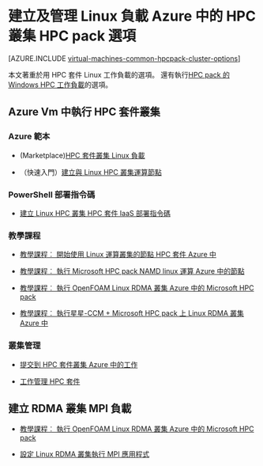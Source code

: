 <properties
 pageTitle="在雲端的 Linux HPC 套件叢集選項 |Microsoft Azure"
 description="瞭解 Microsoft HPC 套件，以建立及管理 Linux 高效能運算 (HPC) 叢集 Azure 雲端中的選項"
 services="virtual-machines-linux,cloud-services"
 documentationCenter=""
 authors="dlepow"
 manager="timlt"
 editor=""
 tags="azure-resource-manager,azure-service-management,hpc-pack"/>
<tags
ms.service="virtual-machines-linux"
 ms.devlang="na"
 ms.topic="article"
 ms.tgt_pltfrm="vm-linux"
 ms.workload="big-compute"
 ms.date="09/26/2016"
 ms.author="danlep"/>

# <a name="options-with-hpc-pack-to-create-and-manage-an-hpc-cluster-in-azure-for-linux-workloads"></a>建立及管理 Linux 負載 Azure 中的 HPC 叢集 HPC pack 選項

[AZURE.INCLUDE [virtual-machines-common-hpcpack-cluster-options](../../includes/virtual-machines-common-hpcpack-cluster-options.md)]

本文著重於用 HPC 套件 Linux 工作負載的選項。 還有執行[HPC pack 的 Windows HPC 工作負載](virtual-machines-windows-hpcpack-cluster-options.md)的選項。

## <a name="run-an-hpc-pack-cluster-in-azure-vms"></a>Azure Vm 中執行 HPC 套件叢集

### <a name="azure-templates"></a>Azure 範本


* (Marketplace)[HPC 套件叢集 Linux 負載](https://azure.microsoft.com/marketplace/partners/microsofthpc/newclusterlinuxcn/)

* （快速入門）[建立與 Linux HPC 叢集運算節點](https://github.com/Azure/azure-quickstart-templates/tree/master/create-hpc-cluster-linux-cn)


### <a name="powershell-deployment-script"></a>PowerShell 部署指令碼

* [建立 Linux HPC 叢集 HPC 套件 IaaS 部署指令碼](virtual-machines-linux-classic-hpcpack-cluster-powershell-script.md)

### <a name="tutorials"></a>教學課程

* [教學課程︰ 開始使用 Linux 運算叢集的節點 HPC 套件 Azure 中](virtual-machines-linux-classic-hpcpack-cluster.md)

* [教學課程︰ 執行 Microsoft HPC pack NAMD linux 運算 Azure 中的節點](virtual-machines-linux-classic-hpcpack-cluster-namd.md)

* [教學課程︰ 執行 OpenFOAM Linux RDMA 叢集 Azure 中的 Microsoft HPC pack](virtual-machines-linux-classic-hpcpack-cluster-openfoam.md)

* [教學課程︰ 執行星星-CCM + Microsoft HPC pack 上 Linux RDMA 叢集 Azure 中](virtual-machines-linux-classic-hpcpack-cluster-starccm.md)

### <a name="cluster-management"></a>叢集管理

* [提交到 HPC 套件叢集 Azure 中的工作](virtual-machines-windows-hpcpack-cluster-submit-jobs.md)

* [工作管理 HPC 套件](https://technet.microsoft.com/library/jj899585.aspx)


## <a name="create-rdma-clusters-for-mpi-workloads"></a>建立 RDMA 叢集 MPI 負載

* [教學課程︰ 執行 OpenFOAM Linux RDMA 叢集 Azure 中的 Microsoft HPC pack](virtual-machines-linux-classic-hpcpack-cluster-openfoam.md)

* [設定 Linux RDMA 叢集執行 MPI 應用程式](virtual-machines-linux-classic-rdma-cluster.md)

